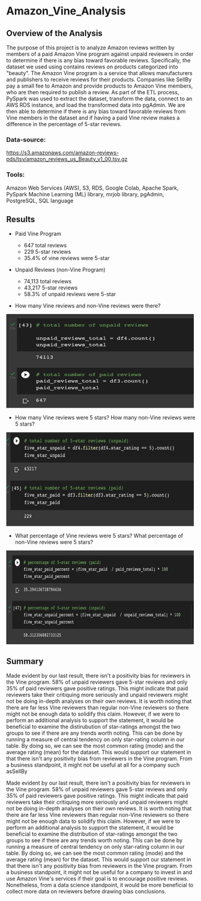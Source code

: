 # Amazon_Vine_Analysis

## Overview of the Analysis

The purpose of this project is to analyze Amazon reviews written by members of a paid Amazon Vine program against unpaid reviewers in order to determine if there is any bias toward favorable reviews. Specifically, the dataset we used using contains reviews on products categorized into "beauty". The Amazon Vine program is a service that allows manufacturers and publishers to receive reviews for their products. Companies like SellBy pay a small fee to Amazon and provide products to Amazon Vine members, who are then required to publish a review. 
As part of the ETL process, PySpark was used to extract the dataset, transform the data, connect to an AWS RDS instance, and load the transformed data into pgAdmin. We are then able to determine if there is any bias toward favorable reviews from Vine members in the dataset and if having a paid Vine review makes a difference in the percentage of 5-star reviews.


### Data-source:

https://s3.amazonaws.com/amazon-reviews-pds/tsv/amazon_reviews_us_Beauty_v1_00.tsv.gz

### Tools:

Amazon Web Services (AWS), S3, RDS, Google Colab, Apache Spark, PySpark Machine Learning (ML) library, mrjob library, pgAdmin, PostgreSQL, SQL language


## Results

* Paid Vine Program

  * 647 total reviews
  * 229 5-star reviews
  * 35.4% of vine reviews were 5-star

* Unpaid Reviews (non-Vine Program)

  * 74,113 total reviews
  * 43,217 5-star reviews
  * 58.3% of unpaid reviews were 5-star

* How many Vine reviews and non-Vine reviews were there?

<img src="images/Screen Shot 2022-04-10 at 11.50.47 PM.png" alt="Alt text" title="Optional title" width="500" height="250"/>

* How many Vine reviews were 5 stars? How many non-Vine reviews were 5 stars?

<img src="images/Screen Shot 2022-04-10 at 11.50.55 PM.png" alt="Alt text" title="Optional title" width="500" height="250"/>

* What percentage of Vine reviews were 5 stars? What percentage of non-Vine reviews were 5 stars?

<img src="images/Screen Shot 2022-04-11 at 12.13.57 AM.png" alt="Alt text" title="Optional title" width="500" height="250"/>


## Summary


Made evident by our last result, there isn't a positivity bias for reviewers in the Vine program. 58% of unpaid reviewers gave 5-star reviews and only 35% of paid reviewers gave positive ratings. This might indicate that paid reviewers take their critiquing more seriously and unpaid reviewers might not be doing in-depth analyses on their own reviews. It is worth noting that there are far less Vine reviewers than regular non-Vine reviewers so there might not be enough data to solidify this claim. However, if we were to perform an additional analysis to support the statement, it would be beneficial to examine the distirubution of star-ratings amongst the two groups to see if there are any trends worth noting. This can be done by running a measure of central tendency on only star-rating column in our table. By doing so, we can see the most common rating (mode) and the average rating (mean) for the dataset. This would support our statement in that there isn't any positivity bias from reviewers in the Vine program. From a business standpoint, it might not be useful at all for a company such asSellBy

Made evident by our last result, there isn't a positivity bias for reviewers in the Vine program. 58% of unpaid reviewers gave 5-star reviews and only 35% of paid reviewers gave positive ratings. This might indicate that paid reviewers take their critiquing more seriously and unpaid reviewers might not be doing in-depth analyses on their own reviews. It is worth noting that there are far less Vine reviewers than regular non-Vine reviewers so there might not be enough data to solidify this claim. However, if we were to perform an additional analysis to support the statement, it would be beneficial to examine the distribution of star-ratings amongst the two groups to see if there are any trends worth noting. This can be done by running a measure of central tendency on only star-rating column in our table. By doing so, we can see the most common rating (mode) and the average rating (mean) for the dataset. This would support our statement in that there isn't any positivity bias from reviewers in the Vine program. From a business standpoint, it might not be useful for a company to invest in and use Amazon Vine's services if their goal is to encourage positive reviews. Nonetheless, from a data science standpoint, it would be more beneficial to collect more data on reviewers before drawing bias conclusions.
